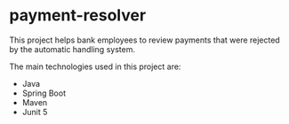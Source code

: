 <h1>payment-resolver</h1>
<p>This project helps bank employees to review payments that were rejected by the automatic handling system.</p>
<p>The main technologies used in this project are: </p>
<ul>
  <li>Java</li>
  <li>Spring Boot</li>
  <li>Maven</li>
  <li>Junit 5</li>
</ul>


